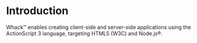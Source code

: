 # Introduction

Whack™ enables creating client-side and server-side applications using the ActionScript 3 language, targeting HTML5 (W3C) and Node.js®.